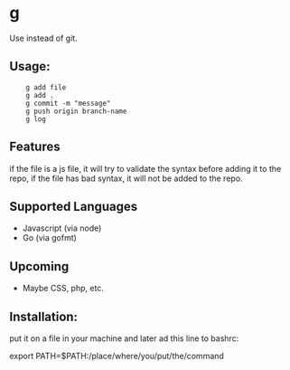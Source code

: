 # g

Use instead of git.

## Usage:

```
    g add file
    g add .
    g commit -m "message"
    g push origin branch-name
    g log
```

## Features

if the file is a js file, it will try to validate the syntax before adding
it to the repo, if the file has bad syntax, it will not be added to the repo.

## Supported Languages

- Javascript (via node)
- Go (via gofmt)

## Upcoming

- Maybe CSS, php, etc.

## Installation:

put it on a file in your machine and later ad this line to bashrc:

export PATH=$PATH:/place/where/you/put/the/command

